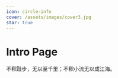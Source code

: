 ```yaml
---
icon: circle-info
cover: /assets/images/cover3.jpg
star: true
---
```


# Intro Page
不积跬步，无以至千里；不积小流无以成江海。
